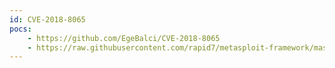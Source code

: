 ```yaml
---
id: CVE-2018-8065
pocs:
    - https://github.com/EgeBalci/CVE-2018-8065
    - https://raw.githubusercontent.com/rapid7/metasploit-framework/master/modules/auxiliary/dos/http/flexense_http_server_dos.rb
---
```

